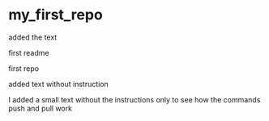 # my_first_repo

added the text 

first readme

first repo

added text without instruction

I added a small text without the instructions
only to see how the commands push and pull work
